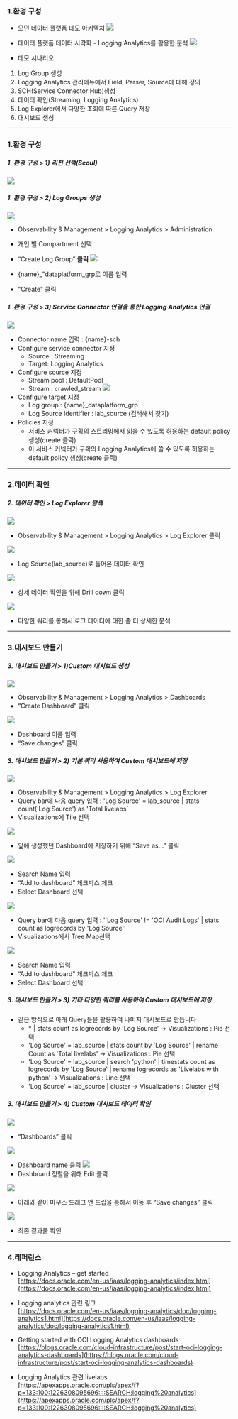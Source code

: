
### 1.환경 구성
- 모던 데이터 플랫폼 데모 아키텍처
![](assets/Logging%20Analytics%20HoL/Pasted%20image%2020231116204823.png)
- 데이터 플랫폼 데이터 시각화 - Logging Analytics를 활용한 분석
![](assets/Logging%20Analytics%20HoL/Pasted%20image%2020231116222254.png)

- 데모 시나리오
1) Log Group 생성
2) Logging Analytics 관리메뉴에서 Field, Parser, Source에 대해 정의
3) SCH(Service Connector Hub)생성
4) 데이터 확인(Streaming, Logging Analytics)
5) Log Explorer에서 다양한 조회에 따른 Query 저장
6) 대시보드 생성
___

### 1.환경 구성
##### 1. 환경 구성 > 1) 리전 선택(Seoul)
![](assets/Logging%20Analytics%20HoL/Pasted%20image%2020231116222440.png)
#####  1. 환경 구성 > 2) Log Groups 생성
![](assets/Logging%20Analytics%20HoL/Pasted%20image%2020231116222637.png)
- Observability & Management > Logging Analytics > Administration
- 개인 별 Compartment 선택
- “Create Log Group” **클릭**
![](assets/Logging%20Analytics%20HoL/Pasted%20image%2020231116230857.png)
   
- {name}_"dataplatform_grp로 이름 입력
- "Create" 클릭
#####  1. 환경 구성 > 3) Service Connector 연결을 통한 Logging Analytics 연결
![](assets/Logging%20Analytics%20HoL/Pasted%20image%2020231116231443.png)
- Connector name 입력 : {name}-sch
- Configure service connector 지정
	- Source : Streaming  
	- Target: Logging Analytics
-  Configure source 지정
	- Stream pool : DefaultPool
	- Stream : crawled_stream
![](assets/Logging%20Analytics%20HoL/Pasted%20image%2020231116232047.png)
- Configure target 지정 
	- Log group : {name}_dataplatform_grp
	- Log Source Identifier : lab_source (검색해서 찾기)
- Policies 지정 
	-  서비스 커넥터가 구획의 스트리밍에서 읽을 수 있도록 허용하는 default policy 생성(create 클릭)
	-  이 서비스 커넥터가 구획의 Logging Analytics에 쓸 수 있도록 허용하는 default policy 생성(create 클릭)

---
### 2.데이터 확인
##### 2. 데이터 확인 >  Log Explorer 탐색 
![](assets/Logging%20Analytics%20HoL/Pasted%20image%2020231116232639.png)
- Observability & Management > Logging Analytics > Log Explorer 클릭

![](assets/Logging%20Analytics%20HoL/Pasted%20image%2020231116232805.png)
- Log Source(lab_source)로 들어온 데이터 확인

![](assets/Logging%20Analytics%20HoL/Pasted%20image%2020231116232848.png)
- 상세 데이터 확인을 위해  Drill down 클릭

![](assets/Logging%20Analytics%20HoL/Pasted%20image%2020231116232952.png)
- 다양한 쿼리를 통해서 로그 데이터에 대한 좀 더 상세한 분석

---
### 3.대시보드 만들기
##### 3. 대시보드 만들기 > 1)Custom 대시보드 생성 
![](assets/Logging%20Analytics%20HoL/Pasted%20image%2020231116233333.png)
- Observability & Management > Logging Analytics > Dashboards
- “Create Dashboard” 클릭

![](assets/Logging%20Analytics%20HoL/Pasted%20image%2020231116233503.png)
- Dashboard 이름 입력
- “Save changes” 클릭

##### 3. 대시보드 만들기 > 2) 기본 쿼리 사용하여 Custom 대시보드에 저장 
![](assets/Logging%20Analytics%20HoL/Pasted%20image%2020231116233631.png)
- Observability & Management > Logging Analytics > Log Explorer
- Query bar에 다음 query 입력 : 'Log Source' = lab_source | stats count('Log Source') as 'Total livelabs’
- Visualizations에 Tile 선택

![](assets/Logging%20Analytics%20HoL/Pasted%20image%2020231116233718.png)
- 앞에 생성했던 Dashboard에 저장하기 위해 “Save as…” 클릭

![](assets/Logging%20Analytics%20HoL/Pasted%20image%2020231116233739.png)
- Search Name 입력
- “Add to dashboard” 체크박스 체크
- Select Dashboard 선택

![](assets/Logging%20Analytics%20HoL/Pasted%20image%2020231116233824.png)
- Query bar에 다음 query 입력 : ''Log Source' != 'OCI Audit Logs' | stats count as logrecords by 'Log Source'’
- Visualizations에서 Tree Map선택

![](assets/Logging%20Analytics%20HoL/Pasted%20image%2020231116233911.png)
- Search Name 입력
- “Add to dashboard” 체크박스 체크
- Select Dashboard 선택

##### 3. 대시보드 만들기 > 3) 기타 다양한 쿼리를 사용하여 Custom 대시보드에 저장 
- 같은 방식으로 아래 Query들을 활용하여 나머지 대시보드로 만듭니다
	- \* | stats count as logrecords by 'Log Source’  -> Visualizations : Pie 선택
	- 'Log Source' = lab_source | stats count by 'Log Source' | rename Count as 'Total livelabs’ -> Visualizations : Pie 선택
	- 'Log Source' = lab_source | search 'python' | timestats count as logrecords by 'Log Source' | rename logrecords as 'Livelabs with python’ -> Visualizations : Line 선택
	- 'Log Source' = lab_source | cluster -> Visualizations : Cluster 선택

##### 3. 대시보드 만들기 > 4) Custom 대시보드 데이터 확인 
![](assets/Logging%20Analytics%20HoL/Pasted%20image%2020231116234306.png)
- “Dashboards” 클릭

![](assets/Logging%20Analytics%20HoL/Pasted%20image%2020231116234421.png)
- Dashboard name 클릭
![](assets/Logging%20Analytics%20HoL/Pasted%20image%2020231116234528.png)
- Dashboard 정렬을 위해 Edit 클릭

![](assets/Logging%20Analytics%20HoL/Pasted%20image%2020231116234602.png)
- 아래와 같이 마우스 드래그 앤 드랍을 통해서 이동 후 “Save changes” 클릭

![](assets/Logging%20Analytics%20HoL/Pasted%20image%2020231116234628.png)
- 최종 결과물 확인

---
### 4.레퍼런스
- Logging Analytics – get started  
[https://docs.oracle.com/en-us/iaas/logging-analytics/index.html](https://docs.oracle.com/en-us/iaas/logging-analytics/index.html)

- Logging analytics 관련 링크  
[https://docs.oracle.com/en-us/iaas/logging-analytics/doc/logging-analytics1.html](https://docs.oracle.com/en-us/iaas/logging-analytics/doc/logging-analytics1.html)

- Getting started with OCI Logging Analytics dashboards  
[https://blogs.oracle.com/cloud-infrastructure/post/start-oci-logging-analytics-dashboards](https://blogs.oracle.com/cloud-infrastructure/post/start-oci-logging-analytics-dashboards)

- Logging Analytics 관련 livelabs  
[https://apexapps.oracle.com/pls/apex/f?p=133:100:1226308095696::::SEARCH:logging%20analytics](https://apexapps.oracle.com/pls/apex/f?p=133:100:1226308095696::::SEARCH:logging%20analytics)

